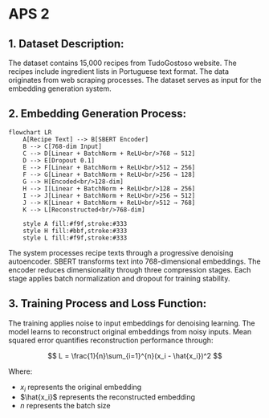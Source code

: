 # APS 2

## 1. Dataset Description:
The dataset contains 15,000 recipes from TudoGostoso website. The recipes include ingredient lists in Portuguese text format. The data originates from web scraping processes. The dataset serves as input for the embedding generation system.

## 2. Embedding Generation Process:

```mermaid
flowchart LR
    A[Recipe Text] --> B[SBERT Encoder]
    B --> C[768-dim Input]
    C --> D[Linear + BatchNorm + ReLU<br/>768 → 512]
    D --> E[Dropout 0.1]
    E --> F[Linear + BatchNorm + ReLU<br/>512 → 256]
    F --> G[Linear + BatchNorm + ReLU<br/>256 → 128]
    G --> H[Encoded<br/>128-dim]
    H --> I[Linear + BatchNorm + ReLU<br/>128 → 256]
    I --> J[Linear + BatchNorm + ReLU<br/>256 → 512]
    J --> K[Linear + BatchNorm + ReLU<br/>512 → 768]
    K --> L[Reconstructed<br/>768-dim]
    
    style A fill:#f9f,stroke:#333
    style H fill:#bbf,stroke:#333
    style L fill:#f9f,stroke:#333
```

The system processes recipe texts through a progressive denoising autoencoder. SBERT transforms text into 768-dimensional embeddings. The encoder reduces dimensionality through three compression stages. Each stage applies batch normalization and dropout for training stability.

## 3. Training Process and Loss Function:
The training applies noise to input embeddings for denoising learning. The model learns to reconstruct original embeddings from noisy inputs. Mean squared error quantifies reconstruction performance through:

$$
L = \frac{1}{n}\sum_{i=1}^{n}(x_i - \hat{x_i})^2
$$

Where:
- $x_i$ represents the original embedding
- $\hat{x_i}$ represents the reconstructed embedding
- $n$ represents the batch size

